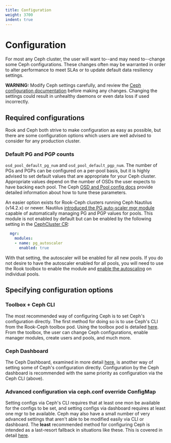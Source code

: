 ```yaml
---
title: Configuration
weight: 3700
indent: true
---
```


# Configuration

For most any Ceph cluster, the user will want to--and may need to--change some Ceph
configurations. These changes often may be warranted in order to alter performance to meet SLAs or
to update default data resiliency settings.

**WARNING:** Modify Ceph settings carefully, and review the
[Ceph configuration documentation](https://docs.ceph.com/docs/master/rados/configuration/) before
making any changes. Changing the settings could result in unhealthy daemons or even data loss if
used incorrectly.


## Required configurations
Rook and Ceph both strive to make configuration as easy as possible, but there are some
configuration options which users are well advised to consider for any production cluster.

### Default PG and PGP counts
`osd_pool_default_pg_num` and `osd_pool_default_pgp_num`. The number of PGs and PGPs can be
configured on a per-pool basis, but it is highly advised to set default values that are appropriate
for your Ceph cluster. Appropriate values depend on the number of OSDs the user expects to have
backing each pool. The Ceph
[OSD and Pool config docs](https://docs.ceph.com/docs/master/rados/operations/placement-groups/#a-preselection-of-pg-num)
provide detailed information about how to tune these parameters.

An easier option exists for Rook-Ceph clusters running Ceph Nautilus (v14.2.x) or newer. Nautilus
[introduced the PG auto-scaler mgr module](https://ceph.com/rados/new-in-nautilus-pg-merging-and-autotuning/)
capable of automatically managing PG and PGP values for pools. This module is not enabled by default
but can be enabled by the following setting in the [CephCluster CR](ceph-cluster-crd.md#mgr-settings):

```yaml
  mgr:
    modules:
    - name: pg_autoscaler
      enabled: true
```

With that setting, the autoscaler will be enabled for all new pools. If you do not desire to have
the autoscaler enabled for all pools, you will need to use the Rook toolbox to enable the module
and [enable the autoscaling](https://docs.ceph.com/docs/master/rados/operations/placement-groups/)
on individual pools.

## Specifying configuration options

### Toolbox + Ceph CLI
The most recommended way of configuring Ceph is to set Ceph's configuration directly. The first
method for doing so is to use Ceph's CLI from the Rook-Ceph toolbox pod. Using the toolbox pod is
detailed [here](ceph-toolbox.md). From the toolbox, the user can change Ceph configurations, enable
manager modules, create users and pools, and much more.

### Ceph Dashboard
The Ceph Dashboard, examined in more detail [here](ceph-dashboard.md), is another way of setting
some of Ceph's configuration directly. Configuration by the Ceph dashboard is recommended with the
same priority as configuration via the Ceph CLI (above).

### Advanced configuration via ceph.conf override ConfigMap
Setting configs via Ceph's CLI requires that at least one mon be available for the configs to be
set, and setting configs via dashboard requires at least one mgr to be available. Ceph may also have
a small number of very advanced settings that aren't able to be modified easily via CLI or
dashboard. The **least** recommended method for configuring Ceph is intended as a last-resort
fallback in situations like these. This is covered in detail
[here](ceph-advanced-configuration.md#custom-cephconf-settings).
